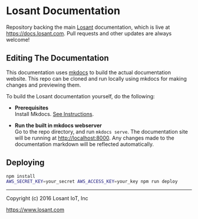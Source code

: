 # Losant Documentation

Repository backing the main [Losant](https://www.losant.com) documentation,
which is live at <https://docs.losant.com>.  Pull requests and other updates
are always welcome!

## Editing The Documentation

This documentation uses [mkdocs](http://www.mkdocs.org) to build
the actual documentation website.  This repo can be cloned and run locally
using mkdocs for making changes and previewing them.

To build the Losant documentation yourself, do the following:

*   **Prerequisites**  
Install Mkdocs. [See Instructions](http://www.mkdocs.org/#installation).

*   **Run the built in mkdocs webserver**  
Go to the repo directory, and run `mkdocs serve`. The documentation site
will be running at <http://localhost:8000>.  Any changes made to the documentation
markdown will be reflected automatically.

## Deploying

```bash
npm install
AWS_SECRET_KEY=your_secret AWS_ACCESS_KEY=your_key npm run deploy
```

*****

Copyright (c) 2016 Losant IoT, Inc

<https://www.losant.com>
